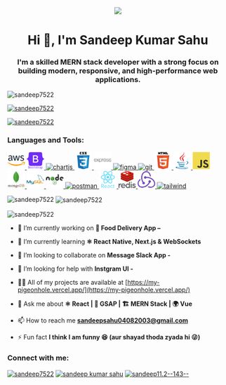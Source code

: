 <div align="center">
  <img  src="https://i.pinimg.com/originals/37/65/8d/37658d30d8b16a4401f3f94af1a2b292.gif"  />
</div>


<h1 align="center">Hi 👋, I'm Sandeep Kumar Sahu</h1>
<h3 align="center">I'm a skilled MERN stack developer with a strong focus on building modern, responsive, and high-performance web applications.</h3>

<p align="left"> <img src="https://komarev.com/ghpvc/?username=sandeep7522&label=Profile%20views&color=0e75b6&style=flat" alt="sandeep7522" /> </p>

<p align="left"> <a href="https://github.com/ryo-ma/github-profile-trophy"><img src="https://github-profile-trophy.vercel.app/?username=sandeep7522" alt="sandeep7522" /></a> </p>

<p align="left"> <a href="https://twitter.com/sandeep7522" target="blank"><img src="https://img.shields.io/twitter/follow/sandeep7522?logo=twitter&style=for-the-badge" alt="sandeep7522" /></a> </p>


<h3 align="left">Languages and Tools:</h3>
<p align="left"> <a href="https://aws.amazon.com" target="_blank" rel="noreferrer"> <img                                                                                       src="https://raw.githubusercontent.com/devicons/devicon/master/icons/amazonwebservices/amazonwebservices-original-wordmark.svg" alt="aws" width="40" height="40"/> </a> <a href="https://getbootstrap.com" target="_blank" rel="noreferrer"> <img src="https://raw.githubusercontent.com/devicons/devicon/master/icons/bootstrap/bootstrap-plain-wordmark.svg" alt="bootstrap" width="40" height="40"/> </a> <a href="https://www.chartjs.org" target="_blank" rel="noreferrer"> <img src="https://www.chartjs.org/media/logo-title.svg" alt="chartjs" width="40" height="40"/> </a> <a href="https://www.w3schools.com/css/" target="_blank" rel="noreferrer"> <img src="https://raw.githubusercontent.com/devicons/devicon/master/icons/css3/css3-original-wordmark.svg" alt="css3" width="40" height="40"/> </a> <a href="https://expressjs.com" target="_blank" rel="noreferrer"> <img src="https://raw.githubusercontent.com/devicons/devicon/master/icons/express/express-original-wordmark.svg" alt="express" width="40" height="40"/> </a> <a href="https://www.figma.com/" target="_blank" rel="noreferrer"> <img src="https://www.vectorlogo.zone/logos/figma/figma-icon.svg" alt="figma" width="40" height="40"/> </a> <a href="https://git-scm.com/" target="_blank" rel="noreferrer"> <img src="https://www.vectorlogo.zone/logos/git-scm/git-scm-icon.svg" alt="git" width="40" height="40"/> </a> <a href="https://www.w3.org/html/" target="_blank" rel="noreferrer"> <img src="https://raw.githubusercontent.com/devicons/devicon/master/icons/html5/html5-original-wordmark.svg" alt="html5" width="40" height="40"/> </a> <a href="https://www.java.com" target="_blank" rel="noreferrer"> <img src="https://raw.githubusercontent.com/devicons/devicon/master/icons/java/java-original.svg" alt="java" width="40" height="40"/> </a> <a href="https://developer.mozilla.org/en-US/docs/Web/JavaScript" target="_blank" rel="noreferrer"> <img src="https://raw.githubusercontent.com/devicons/devicon/master/icons/javascript/javascript-original.svg" alt="javascript" width="40" height="40"/> </a> <a href="https://www.mongodb.com/" target="_blank" rel="noreferrer"> <img src="https://raw.githubusercontent.com/devicons/devicon/master/icons/mongodb/mongodb-original-wordmark.svg" alt="mongodb" width="40" height="40"/> </a> <a href="https://www.mysql.com/" target="_blank" rel="noreferrer"> <img src="https://raw.githubusercontent.com/devicons/devicon/master/icons/mysql/mysql-original-wordmark.svg" alt="mysql" width="40" height="40"/> </a> <a href="https://nodejs.org" target="_blank" rel="noreferrer"> <img src="https://raw.githubusercontent.com/devicons/devicon/master/icons/nodejs/nodejs-original-wordmark.svg" alt="nodejs" width="40" height="40"/> </a> <a href="https://postman.com" target="_blank" rel="noreferrer"> <img src="https://www.vectorlogo.zone/logos/getpostman/getpostman-icon.svg" alt="postman" width="40" height="40"/> </a> <a href="https://reactjs.org/" target="_blank" rel="noreferrer"> <img src="https://raw.githubusercontent.com/devicons/devicon/master/icons/react/react-original-wordmark.svg" alt="react" width="40" height="40"/> </a> <a href="https://redis.io" target="_blank" rel="noreferrer"> <img src="https://raw.githubusercontent.com/devicons/devicon/master/icons/redis/redis-original-wordmark.svg" alt="redis" width="40" height="40"/> </a> <a href="https://redux.js.org" target="_blank" rel="noreferrer"> <img src="https://raw.githubusercontent.com/devicons/devicon/master/icons/redux/redux-original.svg" alt="redux" width="40" height="40"/> </a> <a href="https://tailwindcss.com/" target="_blank" rel="noreferrer"> <img src="https://www.vectorlogo.zone/logos/tailwindcss/tailwindcss-icon.svg" alt="tailwind" width="40" height="40"/> </a> </p>

<p><img align="left" src="https://github-readme-stats.vercel.app/api/top-langs?username=sandeep7522&show_icons=true&locale=en&layout=compact" alt="sandeep7522" /></p>

<p>&nbsp;<img align="center" src="https://github-readme-stats.vercel.app/api?username=sandeep7522&show_icons=true&locale=en" alt="sandeep7522" /></p>

<p><img align="center" src="https://github-readme-streak-stats.herokuapp.com/?user=sandeep7522&" alt="sandeep7522" /></p>













- 🔭 I’m currently working on **🍔 Food Delivery App –**

- 🌱 I’m currently learning **⚛️ React Native, Next.js & WebSockets**

- 👯 I’m looking to collaborate on **Message Slack App -**

- 🤝 I’m looking for help with **Instgram UI -**

- 👨‍💻 All of my projects are available at [https://my-pigeonhole.vercel.app/](https://my-pigeonhole.vercel.app/)

- 💬 Ask me about **⚛️ React | 🎨 GSAP | 🏗️ MERN Stack | 🌍 Vue**

- 📫 How to reach me **sandeepsahu04082003@gmail.com**

- ⚡ Fun fact **I think I am funny 😆 (aur shayad thoda zyada hi 😜)**

<h3 align="left">Connect with me:</h3>
<p align="left">
<a href="https://twitter.com/sandeep7522" target="blank"><img align="center" src="https://raw.githubusercontent.com/rahuldkjain/github-profile-readme-generator/master/src/images/icons/Social/twitter.svg" alt="sandeep7522" height="30" width="40" /></a>
<a href="https://linkedin.com/in/sandeep kumar sahu" target="blank"><img align="center" src="https://raw.githubusercontent.com/rahuldkjain/github-profile-readme-generator/master/src/images/icons/Social/linked-in-alt.svg" alt="sandeep kumar sahu" height="30" width="40" /></a>
<a href="https://instagram.com/sandeep11.2--143--" target="blank"><img align="center" src="https://raw.githubusercontent.com/rahuldkjain/github-profile-readme-generator/master/src/images/icons/Social/instagram.svg" alt="sandeep11.2--143--" height="30" width="40" /></a>
</p>

